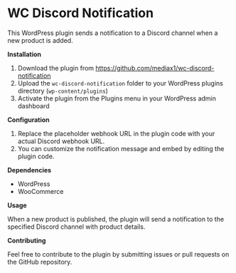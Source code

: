 # WC Discord Notification

This WordPress plugin sends a notification to a Discord channel when a new product is added.

**Installation**

1. Download the plugin from https://github.com/mediax1/wc-discord-notification
2. Upload the `wc-discord-notification` folder to your WordPress plugins directory (`wp-content/plugins`)
3. Activate the plugin from the Plugins menu in your WordPress admin dashboard

**Configuration**

1. Replace the placeholder webhook URL in the plugin code with your actual Discord webhook URL.
2. You can customize the notification message and embed by editing the plugin code.

**Dependencies**

* WordPress
* WooCommerce

**Usage**

When a new product is published, the plugin will send a notification to the specified Discord channel with product details.

**Contributing**

Feel free to contribute to the plugin by submitting issues or pull requests on the GitHub repository.